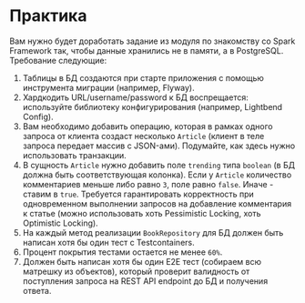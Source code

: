 # Практика

Вам нужно будет доработать задание из модуля по знакомству со Spark Framework так, чтобы данные
хранились не в памяти, а в PostgreSQL. Требование следующие:

1. Таблицы в БД создаются при старте приложения с помощью инструмента миграции (например, Flyway).
2. Хардкодить URL/username/password к БД воспрещается: используйте библиотеку конфигурирования
   (например, Lightbend Config).
3. Вам необходимо добавить операцию, которая в рамках одного запроса от клиента создаст
   несколько `Article` (клиент в теле запроса передает массив с JSON-ами). Подумайте, как здесь
   нужно использовать транзакции.
4. В сущность `Article` нужно добавить поле `trending` типа `boolean` (в БД должна быть
   соответствующая колонка). Если у `Article` количество комментариев меньше либо равно `3`, поле
   равно `false`. Иначе - ставим в `true`. Требуется гарантировать корректность при одновременном
   выполнении запросов на добавление комментария к статье (можно использовать хоть Pessimistic
   Locking, хоть Optimistic Locking).
5. На каждый метод реализации `BookRepository` для БД должен быть написан хотя бы один тест с
   Testcontainers.
6. Процент покрытия тестами остается не менее `60%`.
7. Должен быть написан хотя бы один E2E тест (собираем всю матрешку из объектов), который проверит
   валидность от поступления запроса на REST API endpoint до БД и получения ответа.